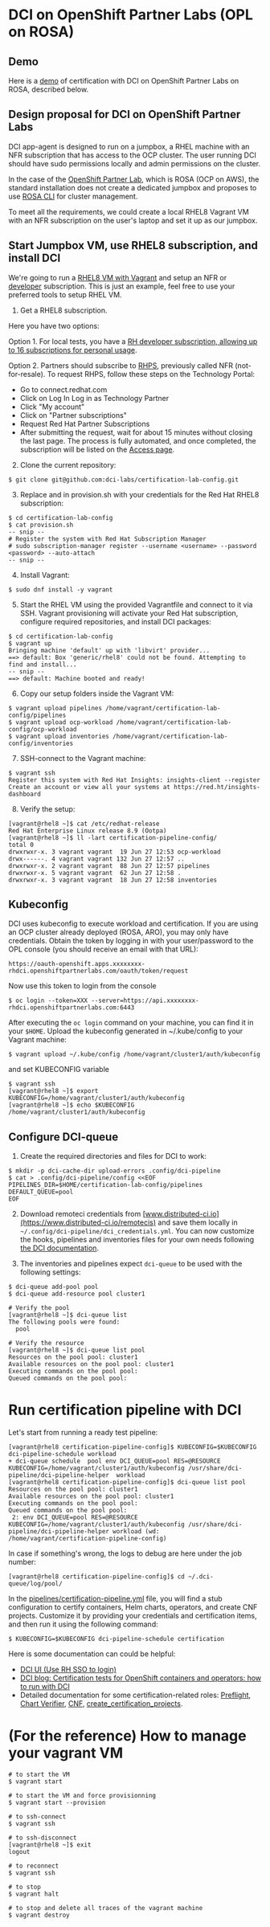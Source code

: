 # DCI on OpenShift Partner Labs (OPL on ROSA)

## Demo

Here is a [demo](https://www.youtube.com/watch?v=I3KaNEpy3PE&ab_channel=RedKrie) of certification with DCI on OpenShift Partner Labs on ROSA, described below.

## Design proposal for DCI on OpenShift Partner Labs

DCI app-agent is designed to run on a jumpbox, a RHEL machine with an NFR subscription that has access to the OCP cluster. The user running DCI should have sudo permissions locally and admin permissions on the cluster.

In the case of the [OpenShift Partner Lab](https://connect.redhat.com/en/blog/introducing-openshift-partner-lab), which is ROSA (OCP on AWS), the standard installation does not create a dedicated jumpbox and proposes to use [ROSA CLI](https://docs.openshift.com/rosa/rosa_install_access_delete_clusters/rosa-sts-accessing-cluster.html) for cluster management.

To meet all the requirements, we could create a local RHEL8 Vagrant VM with an NFR subscription on the user's laptop and set it up as our jumpbox.

## Start Jumpbox VM, use RHEL8 subscription, and install DCI

We're going to run a [RHEL8 VM with Vagrant](https://app.vagrantup.com/generic/boxes/rhel8) and setup an NFR or [developer](https://developers.redhat.com/articles/faqs-no-cost-red-hat-enterprise-linux#general) subscription. This is just an example, feel free to use your preferred tools to setup RHEL VM.

1. Get a RHEL8 subscription.

Here you have two options:

Option 1. For local tests, you have a [RH developer subscription, allowing up to 16 subscriptions for personal usage](https://developers.redhat.com/articles/faqs-no-cost-red-hat-enterprise-linux#general).

Option 2. Partners should subscribe to [RHPS](access.redhat.com), previously called NFR (not-for-resale).
To request RHPS, follow these steps on the Technology Portal:
- Go to connect.redhat.com
- Click on Log In Log in as Technology Partner
- Click "My account"
- Click on "Partner subscriptions"
- Request Red Hat Partner Subscriptions
- After submitting the request, wait for about 15 minutes without closing the last page. The process is fully automated, and once completed, the subscription will be listed on the [Access page](access.redhat.com).

2. Clone the current repository:

```
$ git clone git@github.com:dci-labs/certification-lab-config.git
```

3. Replace <username> and <password> in provision.sh with your credentials for the Red Hat RHEL8 subscription: 

```
$ cd certification-lab-config
$ cat provision.sh
-- snip --
# Register the system with Red Hat Subscription Manager
# sudo subscription-manager register --username <username> --password <password> --auto-attach
-- snip --
```

4. Install Vagrant:

```
$ sudo dnf install -y vagrant
```

5. Start the RHEL VM using the provided Vagrantfile and connect to it via SSH. Vagrant provisioning will activate your Red Hat subscription, configure required repositories, and install DCI packages:

```
$ cd certification-lab-config
$ vagrant up
Bringing machine 'default' up with 'libvirt' provider...
==> default: Box 'generic/rhel8' could not be found. Attempting to find and install...
-- snip --
==> default: Machine booted and ready!
```

6. Copy our setup folders inside the Vagrant VM:

```
$ vagrant upload pipelines /home/vagrant/certification-lab-config/pipelines
$ vagrant upload ocp-workload /home/vagrant/certification-lab-config/ocp-workload
$ vagrant upload inventories /home/vagrant/certification-lab-config/inventories
```

7. SSH-connect to the Vagrant machine:

```
$ vagrant ssh
Register this system with Red Hat Insights: insights-client --register
Create an account or view all your systems at https://red.ht/insights-dashboard
```

8. Verify the setup:

```
[vagrant@rhel8 ~]$ cat /etc/redhat-release
Red Hat Enterprise Linux release 8.9 (Ootpa)
[vagrant@rhel8 ~]$ ll -lart certification-pipeline-config/
total 0
drwxrwxr-x. 3 vagrant vagrant  19 Jun 27 12:53 ocp-workload
drwx------. 4 vagrant vagrant 132 Jun 27 12:57 ..
drwxrwxr-x. 2 vagrant vagrant  88 Jun 27 12:57 pipelines
drwxrwxr-x. 5 vagrant vagrant  62 Jun 27 12:58 .
drwxrwxr-x. 3 vagrant vagrant  18 Jun 27 12:58 inventories
```

## Kubeconfig

DCI uses kubeconfig to execute workload and certification. If you are using an OCP cluster already deployed (ROSA, ARO), you may only have credentials. Obtain the token by logging in with your user/password to the OPL console (you should receive an email with that URL):

```
https://oauth-openshift.apps.xxxxxxxx-rhdci.openshiftpartnerlabs.com/oauth/token/request
```

Now use this token to login from the console
```
$ oc login --token=XXX --server=https://api.xxxxxxxx-rhdci.openshiftpartnerlabs.com:6443
```

After executing the `oc login` command on your machine, you can find it in your `$HOME`. Upload the kubeconfig generated in ~/.kube/config to your Vagrant machine:

```
$ vagrant upload ~/.kube/config /home/vagrant/cluster1/auth/kubeconfig
```

and set KUBECONFIG variable

```
$ vagrant ssh
[vagrant@rhel8 ~]$ export KUBECONFIG=/home/vagrant/cluster1/auth/kubeconfig
[vagrant@rhel8 ~]$ echo $KUBECONFIG
/home/vagrant/cluster1/auth/kubeconfig
```

## Configure DCI-queue

1. Create the required directories and files for DCI to work:

```
$ mkdir -p dci-cache-dir upload-errors .config/dci-pipeline
$ cat > .config/dci-pipeline/config <<EOF
PIPELINES_DIR=$HOME/certification-lab-config/pipelines
DEFAULT_QUEUE=pool
EOF
```

2. Download remoteci credentials from [www.distributed-ci.io](https://www.distributed-ci.io/remotecis) and save them locally in `~/.config/dci-pipeline/dci_credentials.yml`.
You can now customize the hooks, pipelines and inventories files for your own needs following [the DCI documentation](https://docs.distributed-ci.io/).

3. The inventories and pipelines expect `dci-queue` to be used with the following settings:

```
$ dci-queue add-pool pool
$ dci-queue add-resource pool cluster1

# Verify the pool
[vagrant@rhel8 ~]$ dci-queue list
The following pools were found:
  pool

# Verify the resource
[vagrant@rhel8 ~]$ dci-queue list pool
Resources on the pool pool: cluster1
Available resources on the pool pool: cluster1
Executing commands on the pool pool:
Queued commands on the pool pool:
```

# Run certification pipeline with DCI

Let's start from running a ready test pipeline:

```
[vagrant@rhel8 certification-pipeline-config]$ KUBECONFIG=$KUBECONFIG dci-pipeline-schedule workload
+ dci-queue schedule  pool env DCI_QUEUE=pool RES=@RESOURCE KUBECONFIG=/home/vagrant/cluster1/auth/kubeconfig /usr/share/dci-pipeline/dci-pipeline-helper  workload
[vagrant@rhel8 certification-pipeline-config]$ dci-queue list pool
Resources on the pool pool: cluster1
Available resources on the pool pool: cluster1
Executing commands on the pool pool:
Queued commands on the pool pool:
 2: env DCI_QUEUE=pool RES=@RESOURCE KUBECONFIG=/home/vagrant/cluster1/auth/kubeconfig /usr/share/dci-pipeline/dci-pipeline-helper workload (wd: /home/vagrant/certification-pipeline-config)
```

In case if something's wrong, the logs to debug are here under the job number: 

```
[vagrant@rhel8 certification-pipeline-config]$ cd ~/.dci-queue/log/pool/
```

In the [pipelines/certification-pipeline.yml](https://github.com/dci-labs/template-ocp-config/blob/main/pipelines/certification-pipeline.yml) file, you will find a stub configuration to certify containers, Helm charts, operators, and create CNF projects. Customize it by providing your credentials and certification items, and then run it using the following command:

```
$ KUBECONFIG=$KUBECONFIG dci-pipeline-schedule certification
```

Here is some documentation can could be helpful:
- [DCI UI (Use RH SSO to login)](https://www.distributed-ci.io/jobs?limit=20&offset=0&sort=-created_at&where=state:active)
- [DCI blog: Certification tests for OpenShift containers and operators: how to run with DCI](https://blog.distributed-ci.io/preflight-integration-in-dci.html)
- Detailed documentation for some certification-related roles: [Preflight](https://github.com/redhatci/ansible-collection-redhatci-ocp/tree/main/roles/preflight), [Chart Verifier](https://github.com/redhatci/ansible-collection-redhatci-ocp/tree/main/roles/chart_verifier), [CNF](https://github.com/redhatci/ansible-collection-redhatci-ocp/tree/main/roles/openshift_cnf), [create_certification_projects](https://github.com/redhatci/ansible-collection-redhatci-ocp/tree/main/roles/create_certification_project).

# (For the reference) How to manage your vagrant VM

```
# to start the VM
$ vagrant start

# to start the VM and force provisionning
$ vagrant start --provision

# to ssh-connect
$ vagrant ssh

# to ssh-disconnect
[vagrant@rhel8 ~]$ exit
logout

# to reconnect
$ vagrant ssh

# to stop
$ vagrant halt

# to stop and delete all traces of the vagrant machine
$ vagrant destroy
```
